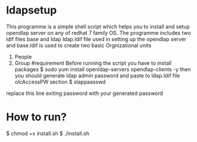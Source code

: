 # ldapsetup
This programme is a simple shell script which helps you to install and setup opendlap server on any of redhat 7 family OS.
The programme includes two ldif files base and ldap
ldap.ldif file used in setting up the opendlap server and base.ldif is used to create two basic Orgnizational units
1. People 
2. Group
#requirement
Before running the script you have to install packages 
$ sudo yum install openldap-servers opendlap-clients -y
then you should generate ldap admin password and paste to ldap.ldif file olcAccessPW section
$ slappaasswd

replace this line exiting password with your generated password


# How to run?
$ chmod +x install.sh
$ ./install.sh
